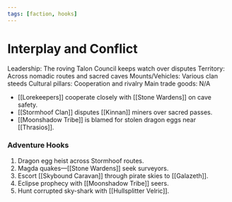 ```yaml
---
tags: [faction, hooks]
---
```


# Interplay and Conflict
Leadership: The roving Talon Council keeps watch over disputes
Territory: Across nomadic routes and sacred caves
Mounts/Vehicles: Various clan steeds
Cultural pillars: Cooperation and rivalry
Main trade goods: N/A

- [[Lorekeepers]] cooperate closely with [[Stone Wardens]] on cave safety.
- [[Stormhoof Clan]] disputes [[Kinnan]] miners over sacred passes.
- [[Moonshadow Tribe]] is blamed for stolen dragon eggs near [[Thrasios]].

### Adventure Hooks
1. Dragon egg heist across Stormhoof routes.
2. Magda quakes—[[Stone Wardens]] seek surveyors.
3. Escort [[Skybound Caravan]] through pirate skies to [[Galazeth]].
4. Eclipse prophecy with [[Moonshadow Tribe]] seers.
5. Hunt corrupted sky-shark with [[Hullsplitter Velric]].

